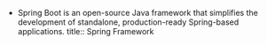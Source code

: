- Spring Boot is an open-source Java framework that simplifies the development of standalone, production-ready Spring-based applications.
  title:: Spring Framework